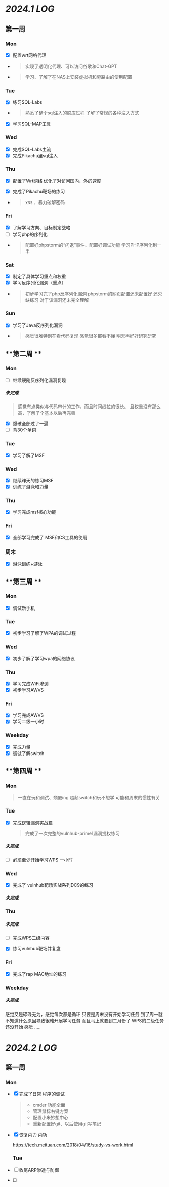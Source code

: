 # *2024.1* *LOG* 
## **第一周**

### Mon
 - [x] 配置wrt网络代理
  -  > 实现了透明化代理、可以访问谷歌和Chat-GPT
  -  > 学习、了解了在NAS上安装虚拟机和旁路由的使用配置

### Tue
- [x] 练习SQL-Labs 
 - >  熟悉了整个sql注入的脱库过程
   > 了解了常规的各种注入方式  
 - [x] 学习SQL-MAP工具

### Wed
- [x]  完成SQL-Labs主流
- [x]  完成Pikachu里sql注入

### Thu
  - [x] 配置了Wrt网络 优化了对访问国内、外的速度

 - [x] 完成了Pikachu靶场的练习
-  >  xss 、暴力破解密码

 ###  Fri
 - [x] 了解学习方向、目标制定战略
- [ ] 学习php的序列化
 - >  配置好phpstorm的“闪退”事件、配置好调试功能
   >  学习PHP序列化到一半
 ###  Sat
 - [x] 制定了具体学习重点和权重
 - [x] 学习反序列化漏洞（重点）
  -  >初步学习完了php反序列化漏洞 phpstorm的网页配置还未配置好
      >还欠缺练习 对于该漏洞还未完全理解
 ###  Sun
 - [x] 学习了Java反序列化漏洞
 - > 感觉很难特别在看代码复现 感觉很多都看不懂
   > 明天再好好研究研究

## **第二周 **
### Mon
- [ ] 继续硬刚反序列化漏洞复现
#####  未完成
   > 感觉有点类似与代码审计的工作，而且时间线拉的很长。
   >  且权重没有那么高，了解了个基本以后再完善

- [x] 爆破全部过了一遍
- [ ]  背30个单词
  
  ### Tue
- [x] 学习了解了MSF
 ### Wed
- [x] 继续昨天的练习MSF
- [x] 训练了游泳和力量
 ### Thu
- [x] 学习完成msf核心功能
### Fri
- [x] 全部学习完成了 MSF和CS工具的使用
### 周末
- [x] 游泳训练+游泳

## **第三周 **
### Mon
- [x] 调试新手机
### Tue
- [x] 初步学习了解了WPA的调试过程
### Wed
- [x] 初步了解了学习wpa的网络协议
### Thu
- [x] 学习完成WiFi渗透
- [x] 初步学习AWVS
### Fri
- [x] 学习完成AWVS
- [x] 学习二级一小时
### Weekday
 - [x] 完成力量
 - [x] 调试了解switch
 ## **第四周 **
### Mon
  > 一直在玩和调试、颓废ing
   >  超频switch和玩不想学 可能和周末的惯性有关

### Tue
- [x] 完成逻辑漏洞实战篇
  
   > 完成了一次完整的vulnhub-prime1漏洞提权练习

 ##### 未完成
- [ ] 必须至少开始学习WPS 一小时  

### Wed
- [x] 完成了 vulnhub靶场实战系列DC9的练习
  
##### 未完成

###  Thu
 ##### 未完成
- [ ] 完成WPS二级内容

- [x] 练习vulnhub靶场并复盘
### Fri
- [x] 完成了rap MAC地址的练习

### Weekday

##### 未完成

感觉又是碌碌无为，感觉每次都是循环
只要是周末没有开始学习任务 到了周一就不知道什么原因导致很难开展学习任务
而且马上就要到二月份了 WPS的二级任务还没开始 感觉 .....



# *2024.2* *LOG*
## **第一周**
### Mon
- [x] 完成了日常 程序的调试
  > - cmder 功能全面
  > - 管理鼠标右键方案
  > - 配置小米妙想中心
  > - 重新配置好git、以后使用git写笔记

- [x] 恢复内力 内功

  https://tech.meituan.com/2018/04/16/study-vs-work.html
  
  ### Tue

- [ ] 收尾ARP渗透与防御
- [ ] 